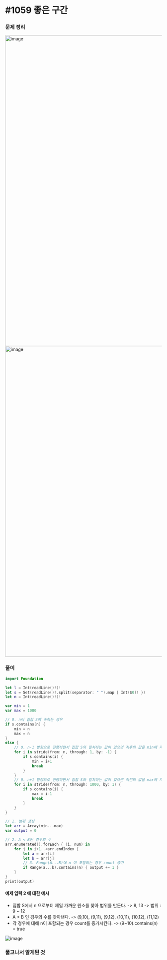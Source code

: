# #1059 좋은 구간

### 문제 정리
<img width="996" alt="image" src="https://user-images.githubusercontent.com/60254939/161379367-3a7df34e-e1cb-4f0f-9ae4-beca229fcee2.png">
<img width="996" alt="image" src="https://user-images.githubusercontent.com/60254939/161379380-8bdf2e1c-c97b-4a00-ad36-463f3be18e7c.png">



### 풀이



```Swift
import Foundation

let l = Int(readLine()!)!
let s = Set(readLine()!.split(separator: " ").map { Int($0)! })
let n = Int(readLine()!)!

var min = 1
var max = 1000

// 0. n이 집합 S에 속하는 경우
if s.contains(n) {
    min = n
    max = n
}
else {
    // 0. n-1 방향으로 진행하면서 집합 S와 일치하는 값이 있으면 직후의 값을 min에 저장
    for i in stride(from: n, through: 1, by: -1) {
        if s.contains(i) {
            min = i+1
            break
        }
    }
    // 0. n+1 방향으로 진행하면서 집합 S와 일치하는 값이 있으면 직전의 값을 max에 저장
    for i in stride(from: n, through: 1000, by: 1) {
        if s.contains(i) {
            max = i-1
            break
        }
    }
}

// 1. 범위 생성
let arr = Array(min...max)
var output = 0

// 2. A < B인 경우의 수
arr.enumerated().forEach { (i, num) in
    for j in i+1..<arr.endIndex {
        let a = arr[i]
        let b = arr[j]
        // 3. Range(A...B)에 n 이 포함되는 경우 count 증가
        if Range(a...b).contains(n) { output += 1 }
    }
}
print(output)


```

#### 예제 입력 2 에 대한 예시

- 집합 S에서 n 으로부터 제일 가까운 원소를 찾아 범위를 만든다. -> 8, 13  -> 범위 : 9 ~ 12
- A < B 인 경우의 수를 찾아낸다. -> (9,10), (9,11), (9,12), (10,11), (10,12), (11,12)
- 각 경우에 대해 n이 포함되는 경우 count를 증가시킨다. -> (9~10).contains(n) = true

![image](https://user-images.githubusercontent.com/60254939/161433305-cafcf84d-d2b0-44ba-82e4-d6d15f129399.png)


### 풀고나서 알게된 것
